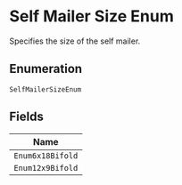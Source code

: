 
# Self Mailer Size Enum

Specifies the size of the self mailer.

## Enumeration

`SelfMailerSizeEnum`

## Fields

| Name |
|  --- |
| `Enum6x18Bifold` |
| `Enum12x9Bifold` |

